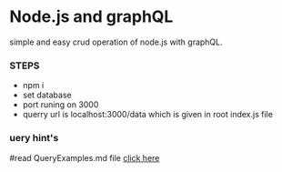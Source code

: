 <h1> Node.js and graphQL </h1>
<p>
simple and easy crud operation of node.js with graphQL. 
</p>

<h3>STEPS </h3>
<ul>
<li>npm i </li>
<li>set database </li>
<li>port runing on 3000 </li>
<li>querry url is localhost:3000/data  which is given in root index.js file </li>
</ul>



<h3>uery hint's  </h3>

#read QueryExamples.md file   [click here](QueryExample.md) 
